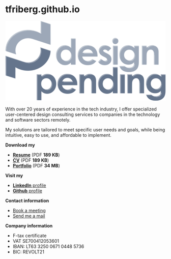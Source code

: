 # tfriberg.github.io

![image](/assets/logo.svg)

With over 20 years of experience in the tech industry, I offer specialized user-centered design consulting services to companies in the technology and software sectors remotely.

My solutions are tailored to meet specific user needs and goals, while being intuitive, easy to use, and affordable to implement.

**Download my**
* [**Resume**](https://tinyurl.com/dsgnpndgresume) (PDF **189 KB**)
* [**CV**](https://tinyurl.com/dsgnpndgcv) (PDF **189 KB**)
* [**Portfolio**](https://tinyurl.com/dsgnpndgporfolio) (PDF **34 MB**)

**Visit my**
* [**LinkedIn** profile](https://www.linkedin.com/in/tfriberg/)
* [**Github** profile](https://github.com/tfriberg)

**Contact information**
* [Book a meeting](https://app.simplymeet.me/designpending/)
* [Send me a mail](mailto:hello@designpending.com)

**Company information**
* F-tax certificate
* VAT SE700412053601
* IBAN: LT63 3250 0671 0448 5736
* BIC: REVOLT21
